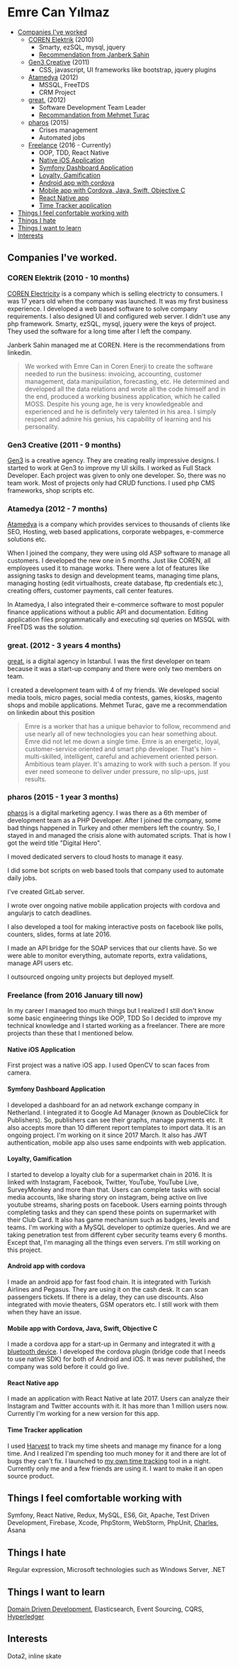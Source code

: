 # Emre Can Yılmaz

- [Companies I've worked](#companies)
    - [COREN Elektrik](#coren) (2010)
        - Smarty, ezSQL, mysql, jquery 
        - [Recommendation from Janberk Sahin](#janberk)
    - [Gen3 Creative](#gen3) (2011)
        - CSS, javascript, UI frameworks like bootstrap, jquery plugins
    - [Atamedya](#atamedya) (2012)
        - MSSQL, FreeTDS
        - CRM Project
    - [great.](#great) (2012)
        - Software Development Team Leader
        - [Recommandation from Mehmet Turac](#turac)
    - [pharos](#pharos) (2015)
        - Crises management
        - Automated jobs
    - [Freelance](#freelance) (2016 - Currently)
        - OOP, TDD, React Native
        - [Native iOS Application](#native-ios)
        - [Symfony Dashboard Application](#dashboard)
        - [Loyalty, Gamification](#gamification)
        - [Android app with cordova](#cordova)
        - [Mobile app with Cordova, Java, Swift, Objective C](#linka)
        - [React Native app](#react-native-app)
        - [Time Tracker application](#time-tracker)
- [Things I feel confortable working with](#comfortable)
- [Things I hate](#hate)
- [Things I want to learn](#toLearn)
- [Interests](#hobbies)
 

<a name="companies"></a>
## Companies I've worked.

<a name="coren"></a>
### COREN Elektrik (2010 - 10 months)
<a href="https://www.linkedin.com/company/coren-elektrik-enerjisi-ithalat-ihracat-ve-toptan-satis-as/about/">COREN Electricity</a> is a company which is selling electricty to consumers. 
I was 17 years old when the company was launched. 
It was my first business experience. 
I developed a web based software to solve company requirements.
I also designed UI and configured web server.
I didn't use any php framework. Smarty, ezSQL, mysql, jquery were the keys of project.
They used the software for a long time after I left the company.       

<a name="janberk"></a>
Janberk Sahin managed me at COREN. Here is the recommendations from linkedin.

> We worked with Emre Can in Coren Enerji to create the software needed to run the business: invoicing, accounting, customer management, data manipuilation, forecasting, etc. He determined and developed all the data relations and wrote all the code himself and in the end, produced a working business application, which he called MOSS. Despite his young age, he is very knowledgeable and experienced and he is definitely very talented in his area. I simply respect and admire his genius, his capability of learning and his personality.

<a name="gen3"></a>
### Gen3 Creative (2011 - 9 months)
<a href="http://gen3.com.tr/">Gen3</a> is a creative agency.
They are creating really impressive designs.
I started to work at Gen3 to improve my UI skills.
I worked as Full Stack Developer. 
Each project was given to only one developer. 
So, there was no team work. 
Most of projects only had CRUD functions. 
I used php CMS frameworks, shop scripts etc.
 
<a name="atamedya"></a>
### Atamedya (2012 - 7 months)
<a href="https://www.linkedin.com/company/ata-yayıncılık-ve-bilişim-teknolojileri-ltd.-şti./about/">Atamedya</a> is a company which provides services to thousands of clients like SEO, Hosting, web based applications, corporate webpages, e-commerce solutions etc.

When I joined the company, they were using old ASP software to manage all customers.
I developed the new one in 5 months.
Just like COREN, all employees used it to manage works. 
There were a lot of features like assigning tasks to design and development teams, managing time plans, managing hosting (edit virtualhosts, create database, ftp credentials etc.), creating offers, customer payments, call center features. 

In Atamedya, I also integrated their e-commerce software to most populer finance applications without a public API and documentation. 
Editing application files programmatically and executing sql queries on MSSQL with FreeTDS was the solution.       
<a name="great"></a>
### great. (2012 - 3 years 4 months)
<a href="http://great.agency/">great.</a> is a digital agency in Istanbul.
I was the first developer on team because it was a start-up company and there were only two members on team.

I created a development team with 4 of my friends.
We developed social media tools, micro pages, social media contests, games, kiosks, magento shops and mobile applications.
<a name="turac"></a> 
Mehmet Turac, gave me a recommendation on linkedin about this position
> Emre is a worker that has a unique behavior to follow, recommend and use nearly all of new technologies you can hear something about. Emre did not let me down a single time. Emre is an energetic, loyal, customer-service oriented and smart php developer. That's him - multi-skilled, intelligent, careful and achievement oriented person. Ambitious team player. It's amazing to work with such a person. If you ever need someone to deliver under pressure, no slip-ups, just results.
 <a name="pharos"></a>
### pharos (2015 - 1 year 3 months)
<a href="https://www.linkedin.com/company/pharos-consulting-group/about/">pharos</a> is a digital marketing agency.
I was there as a 6th member of development team as a PHP Developer.
After I joined the company, some bad things happened in Turkey and other members left the country. 
So, I stayed in and managed the crisis alone with automated scripts. 
That is how I got the weird title "Digital Hero". 

I moved dedicated servers to cloud hosts to manage it easy.

I did some bot scripts on web based tools that company used to automate daily jobs.

I've created GitLab server.

I wrote over ongoing native mobile application projects with cordova and angularjs to catch deadlines.

I also developed a tool for making interactive posts on facebook like polls, counters, slides, forms at late 2016.

I made an API bridge for the SOAP services that our clients have.
So we were able to monitor everything, automate reports, extra validations, manage API users etc.

I outsourced ongoing unity projects but deployed myself.
<a name="freelance"></a>
### Freelance (from 2016 January till now)

In my career I managed too much things but I realized I still don't know some basic engineering things like OOP, TDD
So I decided to improve my technical knowledge and I started working as a freelancer. There are more projects than these that I mentioned below. 
<a name="native-ios"></a>
#### Native iOS Application
First project was a native iOS app. I used OpenCV to scan faces from camera.
<a name="dashboard"></a>
#### Symfony Dashboard Application
I developed a dashboard for an ad network exchange company in Netherland. 
I integrated it to Google Ad Manager (known as DoubleClick for Publishers).
So, publishers can see their graphs, manage payments etc.
It also accepts more than 10 different report templates to import data.
It is an ongoing project. I'm working on it since 2017 March.
It also has JWT authentication, mobile app also uses same endpoints with web application.
<a name="gamification"></a>
#### Loyalty, Gamification 
I started to develop a loyalty club for a supermarket chain in 2016.
It is linked with Instagram, Facebook, Twitter, YouTube, YouTube Live, SurveyMonkey and more than that.
Users can complete tasks with social media accounts, 
like sharing story on instagram, being active on live youtube streams, sharing posts on facebook. 
Users earning points through completing tasks and they can spend these points on supermarket with their Club Card.
It also has game mechanism such as badges, levels and teams. 
I'm working with a MySQL developer to optimize queries.
And we are taking penetration test from different cyber security teams every 6 months.
Except that, I'm managing all the things even servers.
I'm still working on this project.
<a name="cordova"></a>
#### Android app with cordova
I made an android app for fast food chain. It is integrated with Turkish Airlines and Pegasus.
They are using it on the cash desk. It can scan passengers tickets. If there is a delay, they can use discounts.
Also integrated with movie theaters, GSM operators etc. I still work with them when they have an issue.
<a name="linka"></a>
#### Mobile app with Cordova, Java, Swift, Objective C
I made a cordova app for a start-up in Germany and integrated it with <a href="https://www.linkalock.com/">a bluetooth device</a>. 
I developed the cordova plugin (bridge code that I needs to use native SDK) for both of Android and iOS.
It was never published, the company was sold before it could go live.
<a name="react-native-app"></a>
#### React Native app 
I made an application with React Native at late 2017. 
Users can analyze their Instagram and Twitter accounts with it.
It has more than 1 million users now.
Currently I'm working for a new version for this app.
<a name="time-tracker"></a>
#### Time Tracker application
I used <a href="https://www.getharvest.com/">Harvest</a> to track my time sheets and manage my finance for a long time.
And I realized I'm spending too much money for it and there are lot of bugs they can't fix. 
I launched to <a href="https://github.com/iLevye/time-is-revenue">my own time tracking</a> tool in a night.
Currently only me and a few friends are using it. I want to make it an open source product. 
<a name="comfortable"></a>
## Things I feel comfortable working with
Symfony, React Native, Redux, MySQL, ES6, Git, Apache, Test Driven Development, Firebase, Xcode, PhpStorm, WebStorm, PhpUnit, <a href="https://www.charlesproxy.com/">Charles</a>, Asana 
<a name="hate"></a>
## Things I hate
Regular expression, Microsoft technologies such as Windows Server, .NET
<a name="toLearn"></a>
## Things I want to learn
<a href="https://github.com/bencagri/symfony4-ddd">Domain Driven Development</a>, 
Elasticsearch, Event Sourcing, CQRS, <a href="https://www.hyperledger.org/">Hyperledger</a>
<a name="hobbies"></a>
## Interests 
Dota2, inline skate

